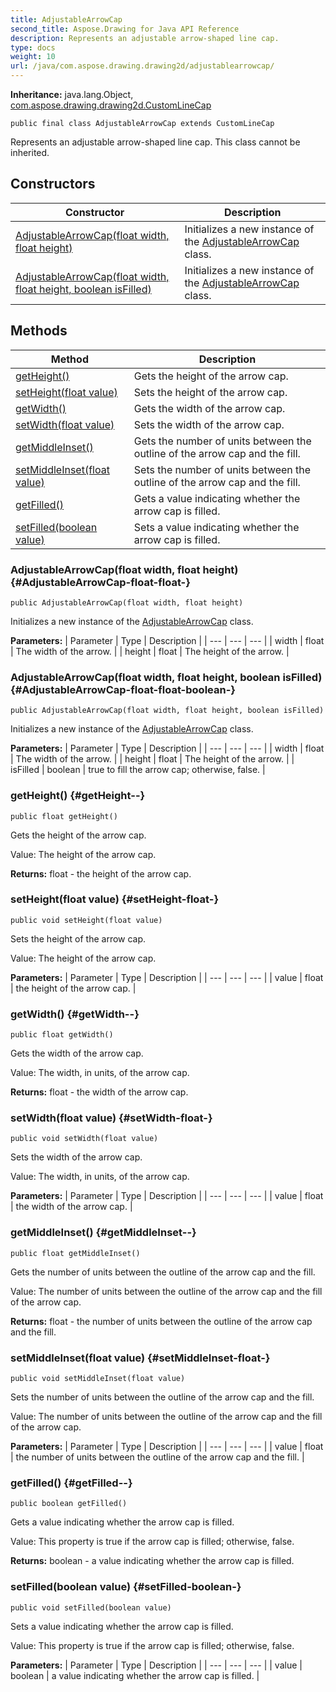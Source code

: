```yaml
---
title: AdjustableArrowCap
second_title: Aspose.Drawing for Java API Reference
description: Represents an adjustable arrow-shaped line cap.
type: docs
weight: 10
url: /java/com.aspose.drawing.drawing2d/adjustablearrowcap/
---
```

**Inheritance:**
java.lang.Object, [com.aspose.drawing.drawing2d.CustomLineCap](../../com.aspose.drawing.drawing2d/customlinecap)
```
public final class AdjustableArrowCap extends CustomLineCap
```

Represents an adjustable arrow-shaped line cap. This class cannot be inherited.
## Constructors

| Constructor | Description |
| --- | --- |
| [AdjustableArrowCap(float width, float height)](#AdjustableArrowCap-float-float-) | Initializes a new instance of the [AdjustableArrowCap](../../com.aspose.drawing.drawing2d/adjustablearrowcap) class. |
| [AdjustableArrowCap(float width, float height, boolean isFilled)](#AdjustableArrowCap-float-float-boolean-) | Initializes a new instance of the [AdjustableArrowCap](../../com.aspose.drawing.drawing2d/adjustablearrowcap) class. |
## Methods

| Method | Description |
| --- | --- |
| [getHeight()](#getHeight--) | Gets the height of the arrow cap. |
| [setHeight(float value)](#setHeight-float-) | Sets the height of the arrow cap. |
| [getWidth()](#getWidth--) | Gets the width of the arrow cap. |
| [setWidth(float value)](#setWidth-float-) | Sets the width of the arrow cap. |
| [getMiddleInset()](#getMiddleInset--) | Gets the number of units between the outline of the arrow cap and the fill. |
| [setMiddleInset(float value)](#setMiddleInset-float-) | Sets the number of units between the outline of the arrow cap and the fill. |
| [getFilled()](#getFilled--) | Gets a value indicating whether the arrow cap is filled. |
| [setFilled(boolean value)](#setFilled-boolean-) | Sets a value indicating whether the arrow cap is filled. |
### AdjustableArrowCap(float width, float height) {#AdjustableArrowCap-float-float-}
```
public AdjustableArrowCap(float width, float height)
```


Initializes a new instance of the [AdjustableArrowCap](../../com.aspose.drawing.drawing2d/adjustablearrowcap) class.

**Parameters:**
| Parameter | Type | Description |
| --- | --- | --- |
| width | float | The width of the arrow. |
| height | float | The height of the arrow. |

### AdjustableArrowCap(float width, float height, boolean isFilled) {#AdjustableArrowCap-float-float-boolean-}
```
public AdjustableArrowCap(float width, float height, boolean isFilled)
```


Initializes a new instance of the [AdjustableArrowCap](../../com.aspose.drawing.drawing2d/adjustablearrowcap) class.

**Parameters:**
| Parameter | Type | Description |
| --- | --- | --- |
| width | float | The width of the arrow. |
| height | float | The height of the arrow. |
| isFilled | boolean | true to fill the arrow cap; otherwise, false. |

### getHeight() {#getHeight--}
```
public float getHeight()
```


Gets the height of the arrow cap.

Value: The height of the arrow cap.

**Returns:**
float - the height of the arrow cap.
### setHeight(float value) {#setHeight-float-}
```
public void setHeight(float value)
```


Sets the height of the arrow cap.

Value: The height of the arrow cap.

**Parameters:**
| Parameter | Type | Description |
| --- | --- | --- |
| value | float | the height of the arrow cap. |

### getWidth() {#getWidth--}
```
public float getWidth()
```


Gets the width of the arrow cap.

Value: The width, in units, of the arrow cap.

**Returns:**
float - the width of the arrow cap.
### setWidth(float value) {#setWidth-float-}
```
public void setWidth(float value)
```


Sets the width of the arrow cap.

Value: The width, in units, of the arrow cap.

**Parameters:**
| Parameter | Type | Description |
| --- | --- | --- |
| value | float | the width of the arrow cap. |

### getMiddleInset() {#getMiddleInset--}
```
public float getMiddleInset()
```


Gets the number of units between the outline of the arrow cap and the fill.

Value: The number of units between the outline of the arrow cap and the fill of the arrow cap.

**Returns:**
float - the number of units between the outline of the arrow cap and the fill.
### setMiddleInset(float value) {#setMiddleInset-float-}
```
public void setMiddleInset(float value)
```


Sets the number of units between the outline of the arrow cap and the fill.

Value: The number of units between the outline of the arrow cap and the fill of the arrow cap.

**Parameters:**
| Parameter | Type | Description |
| --- | --- | --- |
| value | float | the number of units between the outline of the arrow cap and the fill. |

### getFilled() {#getFilled--}
```
public boolean getFilled()
```


Gets a value indicating whether the arrow cap is filled.

Value: This property is true if the arrow cap is filled; otherwise, false.

**Returns:**
boolean - a value indicating whether the arrow cap is filled.
### setFilled(boolean value) {#setFilled-boolean-}
```
public void setFilled(boolean value)
```


Sets a value indicating whether the arrow cap is filled.

Value: This property is true if the arrow cap is filled; otherwise, false.

**Parameters:**
| Parameter | Type | Description |
| --- | --- | --- |
| value | boolean | a value indicating whether the arrow cap is filled. |

